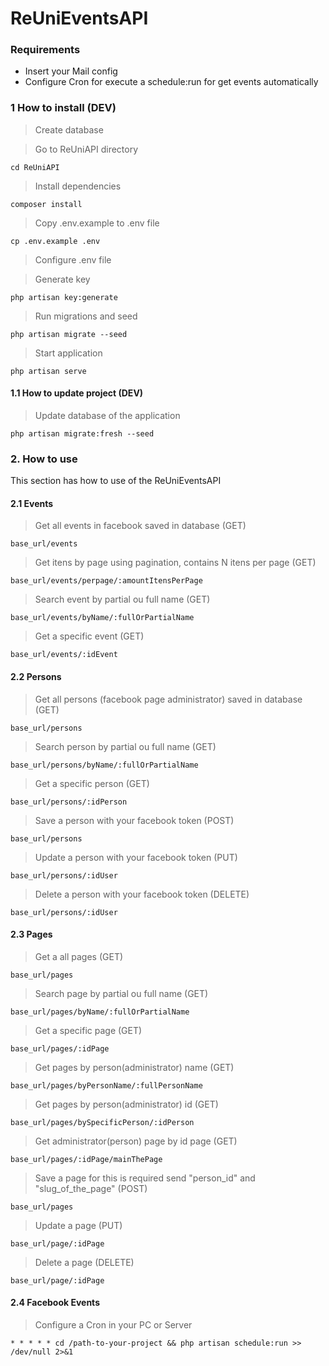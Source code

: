 # ReUniEventsAPI

### Requirements

* Insert your Mail config
* Configure Cron for execute a schedule:run for get events automatically

### 1 How to install (DEV)

> Create database

> Go to ReUniAPI directory

```
cd ReUniAPI
```

> Install dependencies

```
composer install
```

> Copy .env.example to .env file

```
cp .env.example .env
```

> Configure .env file

> Generate key

```
php artisan key:generate
```

> Run migrations and seed

```
php artisan migrate --seed
```

> Start application
```
php artisan serve
```

#### 1.1 How to update project (DEV)

> Update database of the application
```
php artisan migrate:fresh --seed
```

### 2. How to use

This section has how to use of the ReUniEventsAPI

#### 2.1 Events

> Get all events in facebook saved in database (GET)

```
base_url/events
```


> Get itens by page using pagination, contains N itens per page (GET)

```
base_url/events/perpage/:amountItensPerPage
```
> Search event by partial ou full name (GET)

```
base_url/events/byName/:fullOrPartialName
```

> Get a specific event (GET)

```
base_url/events/:idEvent
```

#### 2.2 Persons

> Get all persons (facebook page administrator) saved in database (GET)

```
base_url/persons
```

> Search person by partial ou full name (GET)

```
base_url/persons/byName/:fullOrPartialName
```

> Get a specific person (GET)

```
base_url/persons/:idPerson
```

> Save a person with your facebook token (POST)

```
base_url/persons
```

> Update a person with your facebook token (PUT)

```
base_url/persons/:idUser
```


> Delete a person with your facebook token (DELETE)

```
base_url/persons/:idUser
```

#### 2.3 Pages

> Get a all pages (GET)

```
base_url/pages
```

> Search page by partial ou full name (GET)

```
base_url/pages/byName/:fullOrPartialName
```

> Get a specific page (GET)

```
base_url/pages/:idPage
```

> Get pages by person(administrator) name (GET)

```
base_url/pages/byPersonName/:fullPersonName
```

> Get pages by person(administrator) id (GET)

```
base_url/pages/bySpecificPerson/:idPerson
```

> Get administrator(person) page by id page (GET)

```
base_url/pages/:idPage/mainThePage
```

> Save a page for this is required send "person_id" and "slug_of_the_page" (POST)

```
base_url/pages
```

> Update a page (PUT)

```
base_url/page/:idPage
```


> Delete a page (DELETE)

```
base_url/page/:idPage
```

#### 2.4 Facebook Events

> Configure a Cron in your PC or Server

```
* * * * * cd /path-to-your-project && php artisan schedule:run >> /dev/null 2>&1
```


